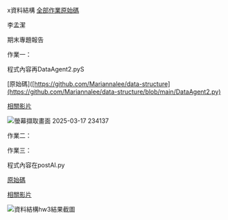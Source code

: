 x資料結構
[全部作業原始碼](https://github.com/Mariannalee/data-structure)

李孟潔

期末專題報告

作業一：

程式內容再DataAgent2.pyS


[原始碼]([https://github.com/Mariannalee/data-structure](https://github.com/Mariannalee/data-structure/blob/main/DataAgent2.py)

[相關影片](https://youtu.be/YCsPRpge7pY)

![螢幕擷取畫面 2025-03-17 234137](https://github.com/user-attachments/assets/f0518a58-74d9-4bd9-a935-7e1342e1f4e9)

作業二：

作業三：

程式內容在postAI.py

[原始碼](https://github.com/Mariannalee/data-structure/blob/main/postAI.py)

[相關影片](https://youtu.be/9vJVQKTaES0)

![資料結構hw3結果截圖](https://github.com/user-attachments/assets/0f5c3c49-f6e7-47d0-9de0-10fb7133620f)










